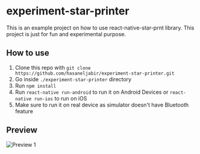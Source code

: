 # experiment-star-printer
This is an example project on how to use react-native-star-prnt library. This project is just for fun and experimental purpose.

## How to use
1. Clone this repo with ```git clone https://github.com/hasaneljabir/experiment-star-printer.git```
2. Go inside ```./experiment-star-printer``` directory
3. Run ```npm install```
4. Run ```react-native run-android``` to run it on Android Devices or ```react-native run-ios``` to run on iOS
5. Make sure to run it on real device as simulator doesn't have Bluetooth feature

## Preview
![Preview 1](https://raw.githubusercontent.com/hasaneljabir/experiment-star-printer/master/preview/preview-01.png)
